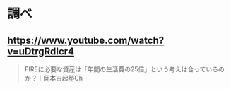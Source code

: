# 調べ

## https://www.youtube.com/watch?v=uDtrgRdIcr4

> FIREに必要な資産は「年間の生活費の25倍」という考えは合っているのか？｜岡本吉起塾Ch 
